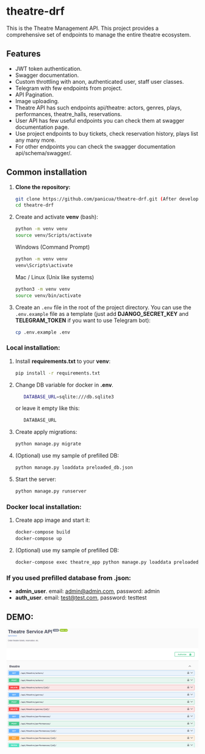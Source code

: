 # theatre-drf

This is the Theatre Management API. This project provides a comprehensive set of endpoints to manage the entire theatre ecosystem.

## Features

- JWT token authentication.
- Swagger documentation.
- Custom throttling with anon, authenticated user, staff user classes.
- Telegram with few endpoints from project.
- API Pagination.
- Image uploading.
- Theatre API has such endpoints api/theatre: actors, genres, plays, performances, theatre_halls, reservations.
- User API has few useful endpoints you can check them at swagger documentation page.
- Use project endpoints to buy tickets, check reservation history, plays list any many more.
- For other endpoints you can check the swagger documentation api/schema/swagger/.

## Common installation

1. **Clone the repository:**

   ```sh
   git clone https://github.com/panicua/theatre-drf.git (After develop branch merged with main)
   cd theatre-drf
   ```
2. Create and activate **venv** (bash):

   ```sh
   python -m venv venv
   source venv/Scripts/activate
   ```

   Windows (Command Prompt)

   ```sh
   python -m venv venv
   venv\Scripts\activate
   ```

   Mac / Linux (Unix like systems)

   ```sh
   python3 -m venv venv
   source venv/bin/activate
   ```
3. Create an `.env` file in the root of the project directory. You can use the `.env.example` file as a template (just add **DJANGO_SECRET_KEY** and **TELEGRAM_TOKEN** if you want to use Telegram bot):

   ```sh
   cp .env.example .env
   ```

### Local installation:

1. Install **requirements.txt** to your **venv**:

   ```sh
   pip install -r requirements.txt
   ```
2. Change DB variable for docker in **.env**.

   ```sh
      DATABASE_URL=sqlite:///db.sqlite3
   ```
   or leave it empty like this:
   ```sh
      DATABASE_URL
   ```
3. Create apply migrations:

   ```sh
   python manage.py migrate
   ```
4. (Optional) use my sample of prefilled DB:

   ```sh
   python manage.py loaddata preloaded_db.json
   ```
5. Start the server:

   ```sh
   python manage.py runserver
   ```

### Docker local installation:

1. Create app image and start it:
   ```sh
   docker-compose build
   docker-compose up
   ```
2. (Optional) use my sample of prefilled DB:
   ```sh
   docker-compose exec theatre_app python manage.py loaddata preloaded_db.json
   ```

### If you used prefilled database from .json:

- **admin_user**. email: admin@admin.com, password: admin
- **auth_user**. email: test@test.com, password: testtest

## DEMO:

![demo.png](demo.png)
